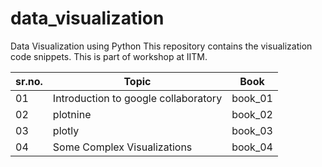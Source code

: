 # data_visualization
Data Visualization using Python
This repository contains the visualization code snippets. This is part of workshop at IITM. 

sr.no. | Topic | Book |
-------|-------|------|
01|Introduction to google collaboratory| book_01|
02| plotnine                           | book_02|
03| plotly                             | book_03|
04| Some Complex Visualizations        | book_04|
